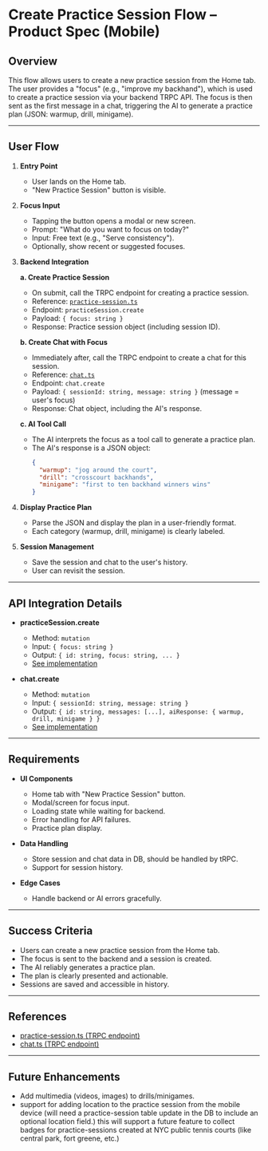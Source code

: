 # Create Practice Session Flow – Product Spec (Mobile)

## Overview

This flow allows users to create a new practice session from the Home tab. The user provides a "focus" (e.g., "improve my backhand"), which is used to create a practice session via your backend TRPC API. The focus is then sent as the first message in a chat, triggering the AI to generate a practice plan (JSON: warmup, drill, minigame).

---

## User Flow

1. **Entry Point**
   - User lands on the Home tab.
   - "New Practice Session" button is visible.

2. **Focus Input**
   - Tapping the button opens a modal or new screen.
   - Prompt: "What do you want to focus on today?"
   - Input: Free text (e.g., "Serve consistency").
   - Optionally, show recent or suggested focuses.

3. **Backend Integration**

   **a. Create Practice Session**
   - On submit, call the TRPC endpoint for creating a practice session.
   - Reference: [`practice-session.ts`](https://github.com/andreicstoica/tennis-coach/blob/main/src/server/api/routers/practice-session.ts)
   - Endpoint: `practiceSession.create`
   - Payload: `{ focus: string }`
   - Response: Practice session object (including session ID).

   **b. Create Chat with Focus**
   - Immediately after, call the TRPC endpoint to create a chat for this session.
   - Reference: [`chat.ts`](https://github.com/andreicstoica/tennis-coach/blob/main/src/server/api/routers/chat.ts)
   - Endpoint: `chat.create`
   - Payload: `{ sessionId: string, message: string }` (message = user's focus)
   - Response: Chat object, including the AI's response.

   **c. AI Tool Call**
   - The AI interprets the focus as a tool call to generate a practice plan.
   - The AI's response is a JSON object:
     ```json
     {
       "warmup": "jog around the court",
       "drill": "crosscourt backhands",
       "minigame": "first to ten backhand winners wins"
     }
     ```

4. **Display Practice Plan**
   - Parse the JSON and display the plan in a user-friendly format.
   - Each category (warmup, drill, minigame) is clearly labeled.

5. **Session Management**
   - Save the session and chat to the user's history.
   - User can revisit the session.

---

## API Integration Details

- **practiceSession.create**
  - Method: `mutation`
  - Input: `{ focus: string }`
  - Output: `{ id: string, focus: string, ... }`
  - [See implementation](https://github.com/andreicstoica/tennis-coach/blob/main/src/server/api/routers/practice-session.ts)

- **chat.create**
  - Method: `mutation`
  - Input: `{ sessionId: string, message: string }`
  - Output: `{ id: string, messages: [...], aiResponse: { warmup, drill, minigame } }`
  - [See implementation](https://github.com/andreicstoica/tennis-coach/blob/main/src/server/api/routers/chat.ts)

---

## Requirements

- **UI Components**
  - Home tab with "New Practice Session" button.
  - Modal/screen for focus input.
  - Loading state while waiting for backend.
  - Error handling for API failures.
  - Practice plan display.

- **Data Handling**
  - Store session and chat data in DB, should be handled by tRPC.
  - Support for session history.

- **Edge Cases**
  - Handle backend or AI errors gracefully.

---

## Success Criteria

- Users can create a new practice session from the Home tab.
- The focus is sent to the backend and a session is created.
- The AI reliably generates a practice plan.
- The plan is clearly presented and actionable.
- Sessions are saved and accessible in history.

---

## References

- [practice-session.ts (TRPC endpoint)](https://github.com/andreicstoica/tennis-coach/blob/main/src/server/api/routers/practice-session.ts)
- [chat.ts (TRPC endpoint)](https://github.com/andreicstoica/tennis-coach/blob/main/src/server/api/routers/chat.ts)

---

## Future Enhancements

- Add multimedia (videos, images) to drills/minigames.
- support for adding location to the practice session from the mobile device (will need a practice-session table update in the DB to include an optional location field.) this will support a future feature to collect badges for practice-sessions created at NYC public tennis courts (like central park, fort greene, etc.)
